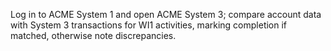 Log in to ACME System 1 and open ACME System 3; compare account data with System 3 transactions for WI1 activities, marking completion if matched, otherwise note discrepancies.

